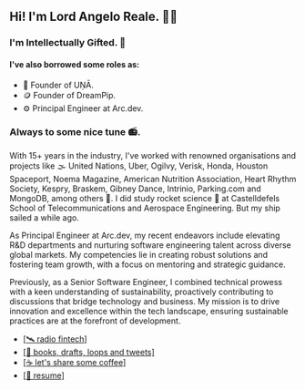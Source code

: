 ## Hi! I'm Lord Angelo Reale. 👋🏽 
### I'm Intellectually Gifted. 🧠

#### I've also borrowed some roles as: 
- 🪷 Founder of UṆĀ.
- 🪙 Founder of DreamPip.
- ⚙️ Principal Engineer at Arc.dev. 

### Always to some nice tune 📻.

With 15+ years in the industry, I've worked with renowned organisations and projects like 🌫️ United Nations, Uber, Ogilvy, Verisk, Honda, Houston Spaceport, Noema Magazine, American Nutrition Association, Heart Rhythm Society, Kespry, Braskem, Gibney Dance, Intrinio, Parking.com and MongoDB, among others 🏢. I did study rocket science 🚀 at Castelldefels School of Telecommunications and Aerospace Engineering. But my ship sailed a while ago.

As Principal Engineer at Arc.dev, my recent endeavors include elevating R&D departments and nurturing software engineering talent across diverse global markets. My competencies lie in creating robust solutions and fostering team growth, with a focus on mentoring and strategic guidance.

Previously, as a Senior Software Engineer, I combined technical prowess with a keen understanding of sustainability, proactively contributing to discussions that bridge technology and business. My mission is to drive innovation and excellence within the tech landscape, ensuring sustainable practices are at the forefront of development.

- [\[🛰️ radio fintech\]](https://www.dreampip.com)
- [\[🤯 books, drafts, loops and tweets\]](https://angeloreale.com)
- [\[☕ let's share some coffee\]](https://angeloreale.com/bookings)   
- [\[📜 resume\]](https://angeloreale.com/cv)  

<!--
**angeloreale/angeloreale** is a ✨ _special_ ✨ repository because its `README.md` (this file) appears on your GitHub profile.

Here are some ideas to get you started:

- 🔭 I’m currently working on ...
- 🌱 I’m currently learning ...
- 👯 I’m looking to collaborate on ...
- 🤔 I’m looking for help with ...
- 💬 Ask me about ...
- 📫 How to reach me: ...
- 😄 Pronouns: ...
- ⚡ Fun fact: ...
-->
